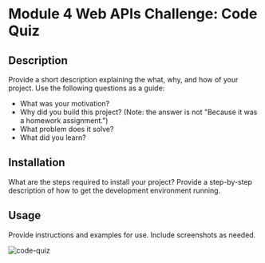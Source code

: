 # Module 4 Web APIs Challenge: Code Quiz

## Description

Provide a short description explaining the what, why, and how of your project. Use the following questions as a guide:

- What was your motivation?
- Why did you build this project? (Note: the answer is not "Because it was a homework assignment.")
- What problem does it solve?
- What did you learn?

## Installation

What are the steps required to install your project? Provide a step-by-step description of how to get the development environment running.

## Usage

Provide instructions and examples for use. Include screenshots as needed.


![code-quiz](https://github.com/dylanmatthewcoito/mc4-code-quiz/assets/71201051/f39e7f9c-98ad-44cd-bd35-591a995c3f41)


